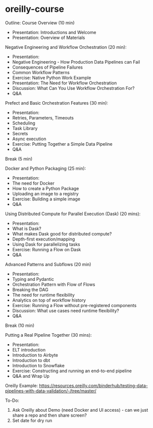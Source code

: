 # oreilly-course

Outline:
Course Overview (10 min)
* Presentation: Introductions and Welcome
* Presentation: Overview of Materials

Negative Engineering and Workflow Orchestration (20 min): 
* Presentation: 
* Negative Engineering - How Production Data Pipelines can Fail
* Consequences of Pipeline Failures
* Common Workflow Patterns
* Exercise: Native Python Work Example
* Presentation: The Need for Workflow Orchestration
* Discussion: What Can You Use Workflow Orchestration For?
* Q&A

Prefect and Basic Orchestration Features (30 min): 
* Presentation: 
* Retries, Parameters, Timeouts
* Scheduling
* Task Library
* Secrets
* Async execution
* Exercise: Putting Together a Simple Data Pipeline
* Q&A

Break (5 min)

Docker and Python Packaging (25 min):
* Presentation: 
* The need for Docker
* How to create a Python Package
* Uploading an image to a registry
* Exercise: Building a simple image
* Q&A



Using Distributed Compute for Parallel Execution (Dask) (20 mins):
* Presentation: 
* What is Dask?
* What makes Dask good for distributed compute?
* Depth-first execution/mapping
* Using Dask for parallelizing tasks
* Exercise: Running a Flow on Dask 
* Q&A

Advanced Patterns and Subflows (20 min)
* Presentation: 
* Typing and Pydantic
* Orchestration Pattern with Flow of Flows
* Breaking the DAG
* The need for runtime flexibility
* Analytics on top of workflow history
* Exercise: Running a Flow without pre-registered components
* Discussion: What use cases need runtime flexibility?
* Q&A

Break (10 min)

Putting a Real Pipeline Together (30 mins):
* Presentation: 
* ELT introduction
* Introduction to Airbyte
* Introduction to dbt
* Introduction to Snowflake
* Exercise: Constructing and running an end-to-end pipeline
* Q&A and Wrap Up


Oreilly Example:
https://resources.oreilly.com/binderhub/testing-data-pipelines-with-data-validation/-/tree/master/

To-Do:
1. Ask Oreilly about Demo (need Docker and UI access) - can we just share a repo and then share screen?
2. Set date for dry run
